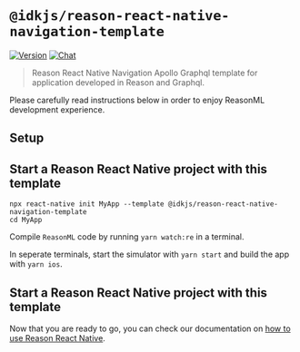 # `@idkjs/reason-react-native-navigation-template`

[![Version](https://img.shields.io/npm/v/@idkjs/reason-react-native-navigation-template.svg)](https://www.npmjs.com/@idkjs/reason-react-native-navigation-template)
[![Chat](https://img.shields.io/discord/235176658175262720.svg?logo=discord&colorb=blue)](https://reason-react-native.github.io/discord/)

> Reason React Native Navigation Apollo Graphql template for application developed in Reason and Graphql.

Please carefully read instructions below in order to enjoy ReasonML development
experience.

## Setup

## Start a Reason React Native project with this template

```console
npx react-native init MyApp --template @idkjs/reason-react-native-navigation-template
cd MyApp
```

Compile `ReasonML` code by running `yarn watch:re` in a terminal.

In seperate terminals, start the simulator with `yarn start` and build the app with `yarn ios`.

## Start a Reason React Native project with this template

Now that you are ready to go, you can check our documentation on
[how to use Reason React Native](https://reason-react-native.github.io/en/docs/usage/).
